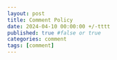 ```yaml
---
layout: post
title: Comment Policy
date: 2024-04-10 00:00:00 +/-tttt
published: true #false or true
categories: comment
tags: [comment]
---
```

##

###
